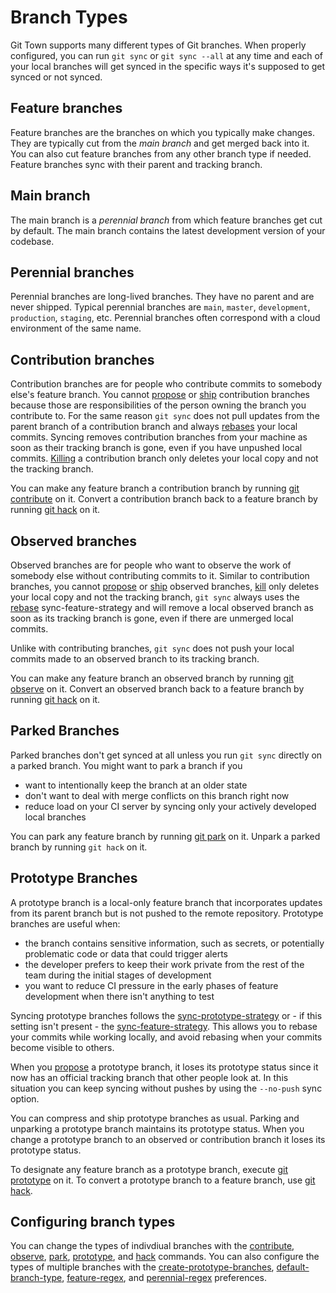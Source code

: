 # Branch Types

Git Town supports many different types of Git branches. When properly
configured, you can run `git sync` or `git sync --all` at any time and each of
your local branches will get synced in the specific ways it's supposed to get
synced or not synced.

## Feature branches

Feature branches are the branches on which you typically make changes. They are
typically cut from the _main branch_ and get merged back into it. You can also
cut feature branches from any other branch type if needed. Feature branches sync
with their parent and tracking branch.

## Main branch

The main branch is a _perennial branch_ from which feature branches get cut by
default. The main branch contains the latest development version of your
codebase.

## Perennial branches

Perennial branches are long-lived branches. They have no parent and are never
shipped. Typical perennial branches are `main`, `master`, `development`,
`production`, `staging`, etc. Perennial branches often correspond with a cloud
environment of the same name.

## Contribution branches

Contribution branches are for people who contribute commits to somebody else's
feature branch. You cannot [propose](commands/propose.md) or
[ship](commands/ship.md) contribution branches because those are
responsibilities of the person owning the branch you contribute to. For the same
reason `git sync` does not pull updates from the parent branch of a contribution
branch and always [rebases](preferences/sync-feature-strategy.md#rebase) your
local commits. Syncing removes contribution branches from your machine as soon
as their tracking branch is gone, even if you have unpushed local commits.
[Killing](commands/kill.md) a contribution branch only deletes your local copy
and not the tracking branch.

You can make any feature branch a contribution branch by running
[git contribute](commands/contribute.md) on it. Convert a contribution branch
back to a feature branch by running [git hack](commands/hack.md) on it.

## Observed branches

Observed branches are for people who want to observe the work of somebody else
without contributing commits to it. Similar to contribution branches, you cannot
[propose](commands/propose.md) or [ship](commands/ship.md) observed branches,
[kill](commands/kill.md) only deletes your local copy and not the tracking
branch, `git sync` always uses the
[rebase](preferences/sync-feature-strategy.md#rebase) sync-feature-strategy and
will remove a local observed branch as soon as its tracking branch is gone, even
if there are unmerged local commits.

Unlike with contributing branches, `git sync` does not push your local commits
made to an observed branch to its tracking branch.

You can make any feature branch an observed branch by running
[git observe](commands/observe.md) on it. Convert an observed branch back to a
feature branch by running [git hack](commands/hack.md) on it.

## Parked Branches

Parked branches don't get synced at all unless you run `git sync` directly on a
parked branch. You might want to park a branch if you

- want to intentionally keep the branch at an older state
- don't want to deal with merge conflicts on this branch right now
- reduce load on your CI server by syncing only your actively developed local
  branches

You can park any feature branch by running [git park](commands/park.md) on it.
Unpark a parked branch by running `git hack` on it.

## Prototype Branches

A prototype branch is a local-only feature branch that incorporates updates from
its parent branch but is not pushed to the remote repository. Prototype branches
are useful when:

- the branch contains sensitive information, such as secrets, or potentially
  problematic code or data that could trigger alerts
- the developer prefers to keep their work private from the rest of the team
  during the initial stages of development
- you want to reduce CI pressure in the early phases of feature development when
  there isn't anything to test

Syncing prototype branches follows the
[sync-prototype-strategy](preferences/sync-prototype-strategy.md) or - if this
setting isn't present - the
[sync-feature-strategy](preferences/sync-feature-strategy.md). This allows you
to rebase your commits while working locally, and avoid rebasing when your
commits become visible to others.

When you [propose](commands/propose.md) a prototype branch, it loses its
prototype status since it now has an official tracking branch that other people
look at. In this situation you can keep syncing without pushes by using the
`--no-push` sync option.

You can compress and ship prototype branches as usual. Parking and unparking a
prototype branch maintains its prototype status. When you change a prototype
branch to an observed or contribution branch it loses its prototype status.

To designate any feature branch as a prototype branch, execute
[git prototype](commands/prototype.md) on it. To convert a prototype branch to a
feature branch, use [git hack](commands/hack.md).

## Configuring branch types

You can change the types of indivdiual branches with the
[contribute](commands/contribute.md), [observe](commands/observe.md),
[park](commands/park.md), [prototype](commands/prototype.md), and
[hack](commands/hack.md) commands. You can also configure the types of multiple
branches with the
[create-prototype-branches](preferences/create-prototype-branches.md),
[default-branch-type](preferences/default-branch-type.md),
[feature-regex](preferences/feature-regex.md), and
[perennial-regex](preferences/perennial-regex.md) preferences.
